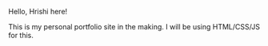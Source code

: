 Hello,
Hrishi here!

This is my personal portfolio site in the making.
I will be using HTML/CSS/JS for this.